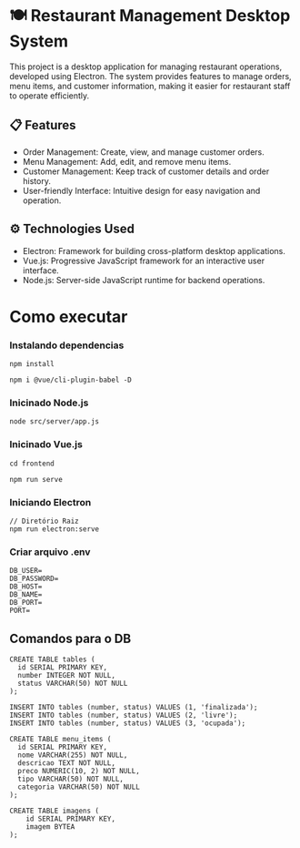 # 🍽️ Restaurant Management Desktop System
This project is a desktop application for managing restaurant operations, developed using Electron. The system provides features to manage orders, menu items, and customer information, making it easier for restaurant staff to operate efficiently.

## 📋 Features
- Order Management: Create, view, and manage customer orders.
- Menu Management: Add, edit, and remove menu items.
- Customer Management: Keep track of customer details and order history.
- User-friendly Interface: Intuitive design for easy navigation and operation.

## ⚙️ Technologies Used
- Electron: Framework for building cross-platform desktop applications.
- Vue.js: Progressive JavaScript framework for an interactive user interface.
- Node.js: Server-side JavaScript runtime for backend operations.

# Como executar

### Instalando dependencias

```
npm install
```

```
npm i @vue/cli-plugin-babel -D
```

### Inicinado Node.js
```
node src/server/app.js
```

### Inicinado Vue.js
```
cd frontend
```

```
npm run serve
```

### Iniciando Electron
```
// Diretório Raiz
npm run electron:serve
```

### Criar arquivo .env
```
DB_USER=
DB_PASSWORD=
DB_HOST=
DB_NAME=
DB_PORT=
PORT=
```

## Comandos para o DB
```
CREATE TABLE tables (
  id SERIAL PRIMARY KEY,
  number INTEGER NOT NULL,
  status VARCHAR(50) NOT NULL
);

INSERT INTO tables (number, status) VALUES (1, 'finalizada');
INSERT INTO tables (number, status) VALUES (2, 'livre');
INSERT INTO tables (number, status) VALUES (3, 'ocupada');
```

```
CREATE TABLE menu_items (
  id SERIAL PRIMARY KEY,
  nome VARCHAR(255) NOT NULL,
  descricao TEXT NOT NULL,
  preco NUMERIC(10, 2) NOT NULL,
  tipo VARCHAR(50) NOT NULL,
  categoria VARCHAR(50) NOT NULL
);
```
```
CREATE TABLE imagens (
    id SERIAL PRIMARY KEY,
    imagem BYTEA
);
```